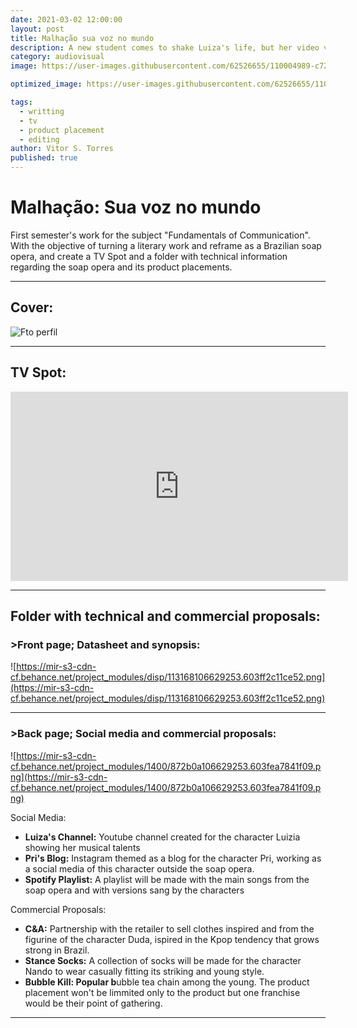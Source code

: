 ```yaml
---
date: 2021-03-02 12:00:00
layout: post
title: Malhação sua voz no mundo
description: A new student comes to shake Luiza's life, but her video viralizes...will Luiza turn the tables?
category: audiovisual
image: https://user-images.githubusercontent.com/62526655/110004989-c727b780-7cf6-11eb-8d56-0f696433c6c1.jpg

optimized_image: https://user-images.githubusercontent.com/62526655/110004989-c727b780-7cf6-11eb-8d56-0f696433c6c1.jpg

tags:
  - writting
  - tv
  - product placement
  - editing
author: Vitor S. Torres
published: true
---
```


# Malhação: Sua voz no mundo

First semester's work for the subject "Fundamentals of Communication". With the objective of turning a literary work and reframe as a Brazilian soap opera, and create a TV Spot and a folder with technical information regarding the soap opera and its product placements.

---

## Cover:

![Fto perfil](https://user-images.githubusercontent.com/62526655/110004989-c727b780-7cf6-11eb-8d56-0f696433c6c1.jpg)


---

## TV Spot:

<iframe width="540" height="303" src="https://www.youtube.com/embed/eYREE3unoSw" frameborder="0" allow="accelerometer; autoplay; clipboard-write; encrypted-media; gyroscope; picture-in-picture" allowfullscreen></iframe>

---

## Folder with technical and commercial proposals:

### >Front page; Datasheet and synopsis:

![https://mir-s3-cdn-cf.behance.net/project_modules/disp/113168106629253.603ff2c11ce52.png](https://mir-s3-cdn-cf.behance.net/project_modules/disp/113168106629253.603ff2c11ce52.png)

---

### >Back page; Social media and commercial proposals:

![https://mir-s3-cdn-cf.behance.net/project_modules/1400/872b0a106629253.603fea7841f09.png](https://mir-s3-cdn-cf.behance.net/project_modules/1400/872b0a106629253.603fea7841f09.png)

Social Media:

- **Luiza's Channel:** Youtube channel created for the character Luizia showing her musical talents
- **Pri's Blog:** Instagram themed as a blog for the character Pri, working as a social media of this character outside the soap opera.
- **Spotify Playlist:** A playlist will be made with the main songs from the soap opera and with versions sang by the characters

Commercial Proposals:

- **C&A:** Partnership with the retailer to sell clothes inspired and from the figurine of the character Duda, ispired in the Kpop tendency that grows strong in Brazil.
- **Stance Socks:** A collection of socks will be made for the character Nando to wear casually fitting its  striking and young style.
- **Bubble Kill: Popular b**ubble tea chain among the young. The product placement won't be limmited only to the product but one franchise would be their point of gathering.

---
